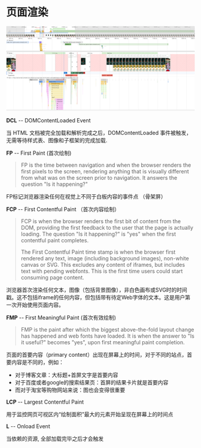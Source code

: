 # 页面渲染

![](./performance.png)

**DCL** -- DOMContentLoaded Event

当 HTML 文档被完全加载和解析完成之后，DOMContentLoaded 事件被触发，无需等待样式表、图像和子框架的完成加载.



**FP** -- First Paint (首次绘制)

> FP is the time between navigation and when the browser renders the first pixels to the screen, rendering anything that is visually different from what was on the screen prior to navigation. It answers the question "Is it happening?"

FP标记浏览器渲染任何在视觉上不同于白板内容的事件点 （骨架屏）



**FCP** -- First Contentful Paint （首次内容绘制）

> FCP is when the browser renders the first bit of content from the DOM, providing the first feedback to the user that the page is actually loading. The question "Is it happening?" is "yes" when the first contentful paint completes.
>
> The First Contentful Paint time stamp is when the browser first rendered any text, image (including background images), non-white canvas or SVG. This excludes any content of iframes, but includes text with pending webfonts. This is the first time users could start consuming page content.

浏览器首次渲染任何文本，图像（包括背景图像），非白色画布或SVG时的时间戳。这不包括iframe的任何内容，但包括带有待定Web字体的文本。这是用户第一次开始使用页面内容。



**FMP** -- First Meaningful Paint (首次有效绘制)

> FMP is the paint after which the biggest above-the-fold layout change has happened and web fonts have loaded. It is when the answer to "Is it useful?" becomes "yes", upon first meaningful paint completion.

页面的首要内容（primary content）出现在屏幕上的时间，对于不同的站点，首要内容是不同的，例如：

- 对于博客文章：大标题+首屏文字是首要内容
- 对于百度或者google的搜索结果页：首屏的结果卡片就是首要内容
- 而对于淘宝等购物网站来说：图也会变得很重要



**LCP** -- Largest Contentful Paint

用于监控网页可视区内“绘制面积”最大的元素开始呈现在屏幕上的时间点



**L** -- Onload Event

当依赖的资源, 全部加载完毕之后才会触发